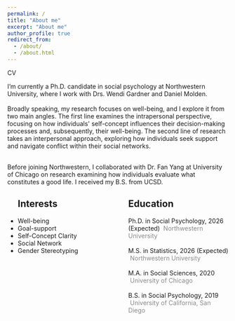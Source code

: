 ```yaml
---
permalink: /
title: "About me"
excerpt: "About me"
author_profile: true
redirect_from: 
  - /about/
  - /about.html
---
```

<a style = "text-decoration:none" href="https://mengdihuang.github.io/files/Mengdi Huang-cv-2021.pdf">CV</a>

I’m currently a Ph.D. candidate in social psychology at Northwestern University, where I work with Drs. Wendi Gardner and Daniel Molden. 
<br>
<br>
Broadly speaking, my research focuses on well-being, and I explore it from two main angles. The first line examines the intrapersonal perspective, focusing on how individuals' self-concept influences their decision-making processes and, subsequently, their well-being. The second line of research takes an interpersonal approach, exploring how individuals seek support and navigate conflict within their social networks.

<br>
Before joining Northwestern, I collaborated with <a style = "text-decoration:none" href="https://voices.uchicago.edu/potentialslab/">Dr. Fan Yang</a> at University of Chicago on research examining how individuals evaluate what constitutes a good life. I received my B.S. from UCSD.
<div style="float: left; width: 50%;">
<ul>
<h2>Interests</h2>

<li>Well-being</li>
<li>Goal-support</li>
<li>Self-Concept Clarity</li>
<li>Social Network</li>
<li>Gender Stereotyping</li>

</ul>
</div>
<div style="float: right; width: 50%;">
<ul>
<h2>Education</h2>
<i class="fa fa-graduation-cap" aria-hidden="true"></i> Ph.D. in Social Psychology, 2026 (Expected) &nbsp;<span style="color:#8A8888">Northwestern University</span><br>
<br>
<i class="fa fa-graduation-cap" aria-hidden="true"></i> M.S. in Statistics, 2026 (Expected) &nbsp;<span style="color:#8A8888">Northwestern University</span><br>
<br>
<i class="fa fa-graduation-cap" aria-hidden="true"></i> M.A. in Social Sciences, 2020 &nbsp;<span style="color:#8A8888">University of Chicago</span><br>
<br>
<i class="fa fa-graduation-cap" aria-hidden="true"></i> B.S. in Social Psychology, 2019 &nbsp;<span style="color:#8A8888">University of California, San Diego</span><br>
</ul>
</div>
